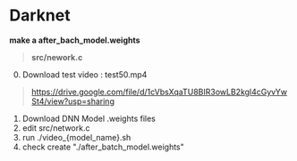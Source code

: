 # **Darknet**
**make a after_bach_model.weights**
> **src/nework.c**

0. Download test video : test50.mp4
> https://drive.google.com/file/d/1cVbsXqaTU8BIR3owLB2kgl4cGyvYwSt4/view?usp=sharing

1. Download DNN Model .weights files
2. edit src/network.c
3. run ./video_{model_name}.sh
4. check create "./after_batch_model.weights"
